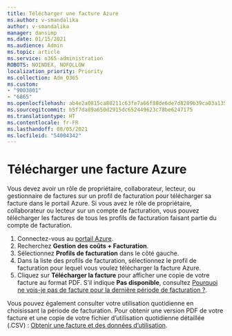 ```yaml
---
title: Télécharger une facture Azure
ms.author: v-smandalika
author: v-smandalika
manager: dansimp
ms.date: 01/15/2021
ms.audience: Admin
ms.topic: article
ms.service: o365-administration
ROBOTS: NOINDEX, NOFOLLOW
localization_priority: Priority
ms.collection: Adm_O365
ms.custom:
- "9003801"
- "6865"
ms.openlocfilehash: ab4e2a0815ca80211c63fe7a66f88de6de7d8209b39ca03a1353ac562caeb1f8
ms.sourcegitcommit: b5f7da89a650d2915dc652449623c78be6247175
ms.translationtype: HT
ms.contentlocale: fr-FR
ms.lasthandoff: 08/05/2021
ms.locfileid: "54004342"
---
```

# <a name="download-azure-invoice"></a>Télécharger une facture Azure

Vous devez avoir un rôle de propriétaire, collaborateur, lecteur, ou gestionnaire de factures sur un profil de facturation pour télécharger sa facture dans le portail Azure. Si vous avez le rôle de propriétaire, collaborateur ou lecteur sur un compte de facturation, vous pouvez télécharger les factures de tous les profils de facturation faisant partie du compte de facturation.

1. Connectez-vous au [portail Azure](https://portal.azure.com/).
2. Recherchez **Gestion des coûts + Facturation**.
3. Sélectionnez **Profils de facturation** dans le côté gauche.
4. Dans la liste des profils de facturation, sélectionnez le profil de facturation pour lequel vous voulez télécharger la facture Azure.
5. Cliquez sur **Télécharger la facture** pour afficher une copie de votre facture au format PDF. S’il indique **Pas disponible**, consultez [Pourquoi ne vois-je pas de facture pour la dernière période de facturation ?](https://docs.microsoft.com/azure/cost-management-billing/manage/download-azure-invoice-daily-usage-date).

Vous pouvez également consulter votre utilisation quotidienne en choisissant la période de facturation. Pour obtenir une version PDF de votre facture et une copie de votre fichier d’utilisation quotidienne détaillée (.CSV) : [Obtenir une facture et des données d’utilisation](https://docs.microsoft.com/azure/cost-management-billing/manage/download-azure-invoice-daily-usage-date).